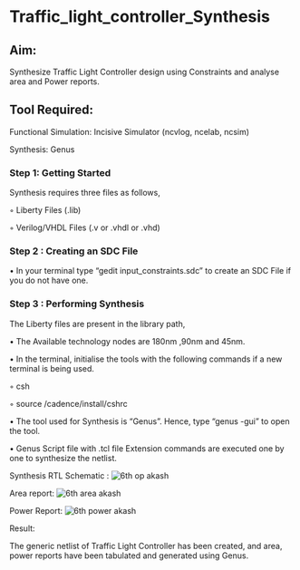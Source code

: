 # Traffic_light_controller_Synthesis

## Aim:

Synthesize Traffic Light Controller design using Constraints and analyse area and Power reports.

## Tool Required:

Functional Simulation: Incisive Simulator (ncvlog, ncelab, ncsim)

Synthesis: Genus

### Step 1: Getting Started

Synthesis requires three files as follows,

◦ Liberty Files (.lib)

◦ Verilog/VHDL Files (.v or .vhdl or .vhd)

### Step 2 : Creating an SDC File

•	In your terminal type “gedit input_constraints.sdc” to create an SDC File if you do not have one.

### Step 3 : Performing Synthesis

The Liberty files are present in the library path,

• The Available technology nodes are 180nm ,90nm and 45nm.

• In the terminal, initialise the tools with the following commands if a new terminal is being used.

◦ csh

◦ source /cadence/install/cshrc

• The tool used for Synthesis is “Genus”. Hence, type “genus -gui” to open the tool.

• Genus Script file with .tcl file Extension commands are executed one by one to synthesize the netlist.

Synthesis RTL Schematic :
![6th op akash](https://github.com/user-attachments/assets/f2e3717f-a800-444b-b9da-e5718a28b63b)

Area report:
![6th area akash](https://github.com/user-attachments/assets/fb913234-3636-4b88-8698-51d3907d89f5)

Power Report:
![6th power akash](https://github.com/user-attachments/assets/b252cadc-62f6-4ded-9ce5-74426e461564)

Result:

The generic netlist of Traffic Light Controller has been created, and area, power reports have been tabulated and generated using Genus.
